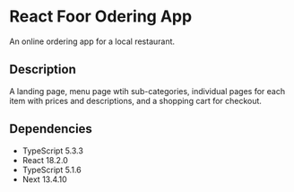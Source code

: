 # React Foor Odering App

An online ordering app for a local restaurant.

## Description

A landing page, menu page wtih sub-categories, individual pages for each item with prices and descriptions, and a shopping cart for checkout.

## Dependencies

- TypeScript 5.3.3
- React 18.2.0
- TypeScript 5.1.6
- Next 13.4.10
